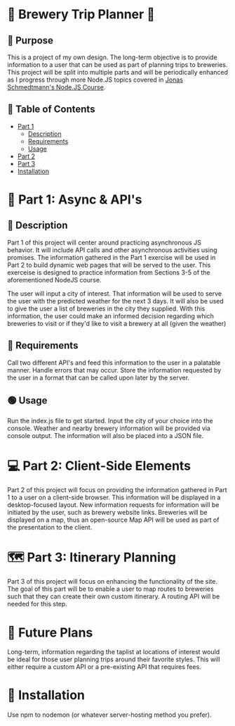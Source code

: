 # 🍺 Brewery Trip Planner 🍺

## 🚩 Purpose

This is a project of my own design. The long-term objective is to provide information to a user that can be used as part of planning trips to breweries. This project will be split into multiple parts and will be periodically enhanced as I progress through more Node.JS topics covered in [Jonas Schmedtmann's Node.JS Course](https://www.udemy.com/course/nodejs-express-mongodb-bootcamp/).

## 📑 Table of Contents

- [Part 1](#-part-1-async--apis)
  - [Description](#-description)
  - [Requirements](#-requirements)
  - [Usage](#-usage)
- [Part 2](#-part-2-client-side-elements)
- [Part 3](#-part-3-itinerary-planning)
- [Installation](#-installation)

# 🔎 Part 1: Async & API's

## 🔴 Description

Part 1 of this project will center around practicing asynchronous JS behavior. It will include API calls and other asynchronous activities using promises. The information gathered in the Part 1 exercise will be used in Part 2 to build dynamic web pages that will be served to the user. This exerceise is designed to practice information from Sections 3-5 of the aforementioned NodeJS course.

The user will input a city of interest. That information will be used to serve the user with the predicted weather for the next 3 days. It will also be used to give the user a list of breweries in the city they supplied. With this information, the user could make an informed decision regarding which breweries to visit or if they'd like to visit a brewery at all (given the weather)

## 🔵 Requirements

Call two different API's and feed this information to the user in a palatable manner. Handle errors that may occur. Store the information requested by the user in a format that can be called upon later by the server.

## 🟢 Usage

Run the index.js file to get started. Input the city of your choice into the console. Weather and nearby brewery information will be provided via console output. The information will also be placed into a JSON file.

# 💻 Part 2: Client-Side Elements

Part 2 of this project will focus on providing the information gathered in Part 1 to a user on a client-side browser. This information will be displayed in a desktop-focused layout. New information requests for information will be initiated by the user, such as brewery website links. Breweries will be displayed on a map, thus an open-source Map API will be used as part of the presentation to the client.

# 🗺 Part 3: Itinerary Planning

Part 3 of this project will focus on enhancing the functionality of the site. The goal of this part will be to enable a user to map routes to breweries such that they can create their own custom itinerary. A routing API will be needed for this step.

# 🔮 Future Plans

Long-term, information regarding the taplist at locations of interest would be ideal for those user planning trips around their favorite styles. This will either require a custom API or a pre-existing API that requires fees.

# 🚀 Installation

Use npm to nodemon (or whatever server-hosting method you prefer).

